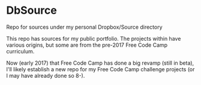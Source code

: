 # DbSource
Repo for sources under my personal Dropbox/Source directory

This repo has sources for my public portfolio.  The projects within have various origins, but some are from the pre-2017 Free Code Camp curriculum.

Now (early 2017) that Free Code Camp has done a big revamp (still in beta), I'll likely establish a new repo for my Free Code Camp challenge projects (or I may have already done so 8-).
